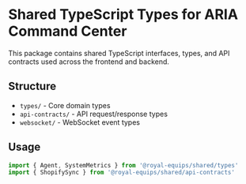 # Shared TypeScript Types for ARIA Command Center

This package contains shared TypeScript interfaces, types, and API contracts used across the frontend and backend.

## Structure

- `types/` - Core domain types
- `api-contracts/` - API request/response types
- `websocket/` - WebSocket event types

## Usage

```typescript
import { Agent, SystemMetrics } from '@royal-equips/shared/types'
import { ShopifySync } from '@royal-equips/shared/api-contracts'
```